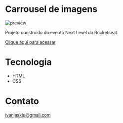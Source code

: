 # Carrousel de imagens

![preview](./.github/.png)

Projeto construido do evento Next Level da Rocketseat.

[Clique aqui para acessar](https:///Ivan-Jaskiu.github.io/Carrousel/index.html)

# Tecnologia
- HTML
- CSS

# Contato
ivanjaskiu@gmail.com